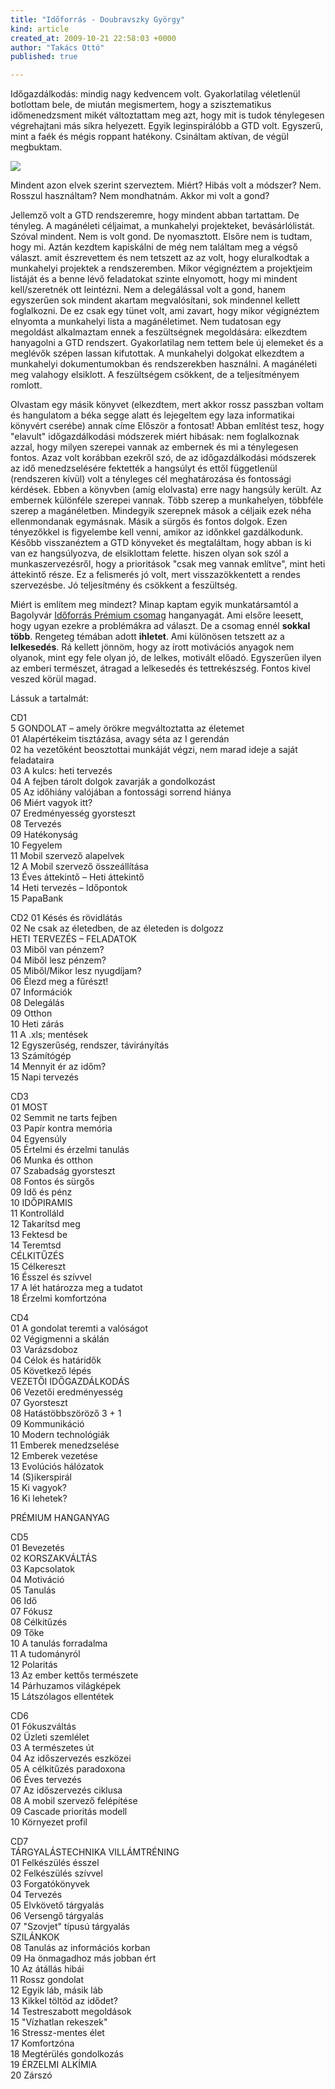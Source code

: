 ```yaml
---
title: "Időforrás - Doubravszky György"
kind: article
created_at: 2009-10-21 22:58:03 +0000
author: "Takács Ottó"
published: true

---
```

Időgazdálkodás: mindig nagy kedvencem volt. Gyakorlatilag véletlenül botlottam bele, de miután megismertem, hogy a szisztematikus időmenedzsment mikét változtattam meg azt, hogy mit is tudok ténylegesen végrehajtani más síkra helyezett. Egyik leginspirálóbb a GTD volt. Egyszerű, mint a faék és mégis roppant hatékony. Csináltam aktívan, de végül megbuktam.

<img src="http://m.blog.hu/ta/takacsot/image/extract/id%C5%91forr%C3%A1s.jpg"/>

Mindent azon elvek szerint szerveztem. Miért? Hibás volt a módszer? Nem. Rosszul használtam? Nem mondhatnám. Akkor mi volt a gond?

Jellemző volt a GTD rendszeremre, hogy mindent abban tartattam. De tényleg. A magánéleti céljaimat, a munkahelyi projekteket, bevásárlólistát. Szóval mindent. Nem is volt gond. De nyomasztott. Elsőre nem is tudtam, hogy mi. Aztán kezdtem kapiskálni de még nem találtam meg a végső választ. amit észrevettem és nem tetszett az az volt, hogy eluralkodtak a munkahelyi projektek a rendszeremben. Mikor végignéztem a projektjeim listáját és a benne lévő feladatokat szinte elnyomott, hogy mi mindent kell/szeretnék ott leintézni. Nem a delegálással volt a gond, hanem egyszerűen sok mindent akartam megvalósítani, sok mindennel kellett foglalkozni. De ez csak egy tünet volt, ami zavart, hogy mikor végignéztem elnyomta a munkahelyi lista a magánéletimet. Nem tudatosan egy megoldást alkalmaztam ennek a feszültségnek megoldására: elkezdtem hanyagolni a GTD rendszert. Gyakorlatilag nem tettem bele új elemeket és a meglévők szépen lassan kifutottak. A munkahelyi dolgokat elkezdtem a munkahelyi dokumentumokban és rendszerekben használni. A magánéleti meg valahogy elsiklott. A feszültségem csökkent, de a teljesítményem romlott.

Olvastam egy másik könyvet (elkezdtem, mert akkor rossz passzban voltam és hangulatom a béka segge alatt és lejegeltem egy laza informatikai könyvért cserébe) annak címe Először a fontosat! Abban említést tesz, hogy "elavult" időgazdálkodási módszerek miért hibásak: nem foglalkoznak azzal, hogy milyen szerepei vannak az embernek és mi a ténylegesen fontos. Azaz volt korábban ezekről szó, de az időgazdálkodási módszerek az idő menedzselésére fektették a hangsúlyt és ettől függetlenül (rendszeren kívül) volt a tényleges cél meghatározása és fontossági kérdések. Ebben a könyvben (amíg elolvasta) erre nagy hangsúly került. Az embernek különféle szerepei vannak. Több szerep a munkahelyen, többféle szerep a magánéletben. Mindegyik szerepnek mások a céljaik ezek néha ellenmondanak egymásnak. Másik a sürgős és fontos dolgok. Ezen tényezőkkel is figyelembe kell venni, amikor az időnkkel gazdálkodunk. Később visszanéztem a GTD könyveket és megtaláltam, hogy abban is ki van ez hangsúlyozva, de elsiklottam felette. hiszen olyan sok szól a munkaszervezésről, hogy a prioritások "csak meg vannak említve", mint heti áttekintő része. Ez a felismerés jó volt, mert visszazökkentett a rendes szervezésbe. Jó teljesítmény és csökkent a feszültség.

Miért is említem meg mindezt? Minap kaptam egyik munkatársamtól a Bagolyvár [Időforrás Prémium csomag](http://www.bagolyvar.hu/webshop/product/idoforras-premium-csomag,000271.html) hanganyagát. Ami elsőre leesett, hogy ugyan ezekre a problémákra ad választ. De a csomag ennél __sokkal több__. Rengeteg témában adott __ihletet__. Ami különösen tetszett az a __lelkesedés__. Rá kellett jönnöm, hogy az írott motivációs anyagok nem olyanok, mint egy fele olyan jó, de lelkes, motivált előadó. Egyszerűen ilyen az emberi természet, átragad a lelkesedés és tettrekészség. Fontos kivel veszed körül magad.

Lássuk a tartalmát:
 

CD1  
5 GONDOLAT – amely örökre megváltoztatta az életemet  
01 Alapértékeim tisztázása, avagy séta az I gerendán  
02 ha vezetőként beosztottai munkáját végzi, nem marad ideje a saját feladataira  
03 A kulcs: heti tervezés  
04 A fejben tárolt dolgok zavarják a gondolkozást  
05 Az időhiány valójában a fontossági sorrend hiánya   
06 Miért vagyok itt?  
07 Eredményesség gyorsteszt  
08 Tervezés  
09 Hatékonyság  
10 Fegyelem  
11 Mobil szervező alapelvek  
12 A Mobil szervező összeállítása  
13 Éves áttekintő – Heti áttekintő  
14 Heti tervezés – Időpontok  
15 PapaBank  

 

CD2
01 Késés és rövidlátás  
02 Ne csak az életedben, de az életeden is dolgozz  
HETI TERVEZÉS – FELADATOK  
03 Miből van pénzem?  
04 Miből lesz pénzem?  
05 Miből/Mikor lesz nyugdíjam?  
06 Élezd meg a fűrészt!  
07 Információk  
08 Delegálás  
09 Otthon  
10 Heti zárás  
11 A .xls; mentések  
12 Egyszerűség, rendszer, távirányítás  
13 Számítógép  
14 Mennyit ér az időm?  
15 Napi tervezés  

 

CD3  
01 MOST  
02 Semmit ne tarts fejben  
03 Papír kontra memória  
04 Egyensúly  
05 Értelmi és érzelmi tanulás  
06 Munka és otthon  
07 Szabadság gyorsteszt  
08 Fontos és sürgős  
09 Idő és pénz  
10 IDŐPIRAMIS  
11 Kontrolláld  
12 Takarítsd meg  
13 Fektesd be  
14 Teremtsd  
CÉLKITŰZÉS  
15 Célkereszt  
16 Ésszel és szívvel  
17 A lét határozza meg a tudatot  
18 Érzelmi komfortzóna  

 

CD4  
01 A gondolat teremti a valóságot  
02 Végigmenni a skálán  
03 Varázsdoboz  
04 Célok és határidők  
05 Következő lépés  
VEZETŐI IDŐGAZDÁLKODÁS  
06 Vezetői eredményesség  
07 Gyorsteszt  
08 Hatástöbbszöröző 3 + 1  
09 Kommunikáció  
10 Modern technológiák  
11 Emberek menedzselése  
12 Emberek vezetése  
13 Evolúciós hálózatok  
14 (S)ikerspirál  
15 Ki vagyok?  
16 Ki lehetek?  

 

PRÉMIUM HANGANYAG

 

CD5  
01 Bevezetés  
02 KORSZAKVÁLTÁS  
03 Kapcsolatok  
04 Motiváció  
05 Tanulás  
06 Idő  
07 Fókusz  
08 Célkitűzés  
09 Tőke  
10 A tanulás forradalma  
11 A tudományról  
12 Polaritás  
13 Az ember kettős természete  
14 Párhuzamos világképek  
15 Látszólagos ellentétek  

 

CD6  
01 Fókuszváltás  
02 Üzleti szemlélet  
03 A természetes út  
04 Az időszervezés eszközei  
05 A célkitűzés paradoxona  
06 Éves tervezés  
07 Az időszervezés ciklusa  
08 A mobil szervező felépítése  
09 Cascade prioritás modell  
10 Környezet profil  

 

CD7  
TÁRGYALÁSTECHNIKA VILLÁMTRÉNING  
01 Felkészülés ésszel  
02 Felkészülés szívvel  
03 Forgatókönyvek  
04 Tervezés  
05 Elvkövető tárgyalás  
06 Versengő tárgyalás  
07 "Szovjet" típusú tárgyalás  
SZILÁNKOK  
08 Tanulás az információs korban  
09 Ha önmagadhoz más jobban ért  
10 Az átállás hibái  
11 Rossz gondolat  
12 Egyik láb, másik láb  
13 Kikkel töltöd az idődet?  
14 Testreszabott megoldások  
15 "Vízhatlan rekeszek"  
16 Stressz-mentes élet  
17 Komfortzóna  
18 Megtérülés gondolkozás  
19 ÉRZELMI ALKÍMIA  
20 Zárszó  



<div class='old-comments'></div>